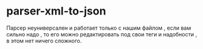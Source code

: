 # parser-xml-to-json
Парсер неуниверсален и работает только с нашим файлом , если вам сильно надо , то его можно редактировать под свои теги и надобности , в этом нет ничего сложного.  
